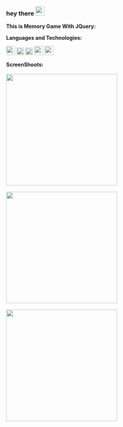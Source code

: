 ### hey there <img src="https://media.giphy.com/media/hvRJCLFzcasrR4ia7z/giphy.gif" width="25px">

**This is Memory Game With JQuery:**  

**Languages and Technologies:**  

<code><img height="24" src="https://cdn.cdnlogo.com/logos/h/90/html-5.svg"></code>
<code><img height="20" src="https://cdn.cdnlogo.com/logos/c/18/css.svg"></code>
<code><img height="20" src="https://cdn.cdnlogo.com/logos/b/50/bootstrap.svg"></code>
<code><img height="24" src="https://cdn.cdnlogo.com/logos/f/80/fontawesome.svg"></code>
<code><img height="24" src="https://cdn.cdnlogo.com/logos/j/45/jquery.svg"></code>


**ScreenShoots:**  
<br>
<img src="https://i.imgur.com/5grJP5q.jpg" width="300px"> <br><br>
<img src="https://i.imgur.com/MayuB4O.png" width="300px"> <br><br>
<img src="https://i.imgur.com/Kk7oiY7.jpg" width="300px"> <br><br><br>
